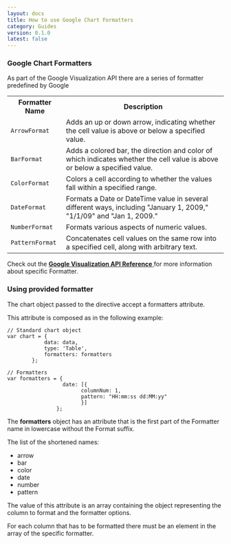 ```yaml
---
layout: docs
title: How to use Google Chart Formatters
category: Guides
version: 0.1.0
latest: false
---
```


### Google Chart Formatters

As part of the Google Visualization API there are a series of formatter predefined by Google


<table class="table">
    <tr>
        <th>Formatter Name</th>
        <th>Description</th>
    </tr>
    <tr>
        <td>
            <code>ArrowFormat</code>
        </td>
        <td>
            Adds an up or down arrow, indicating whether the cell value is above or below a specified value.
        </td>
    </tr>
    <tr>
        <td>
            <code>BarFormat</code>
        </td>
        <td>
            Adds a colored bar, the direction and color of which indicates whether the cell value is above or below a specified value.
        </td>
    </tr>
    <tr>
        <td>
            <code>ColorFormat</code>
        </td>
        <td>
            Colors a cell according to whether the values fall within a specified range.
        </td>
    </tr>
    <tr>
        <td>
            <code>DateFormat</code>
        </td>
        <td>
            Formats a Date or DateTime value in several different ways, including "January 1, 2009," "1/1/09" and "Jan 1, 2009."
        </td>
    </tr>
    <tr>
        <td>
            <code>NumberFormat</code>
        </td>
        <td>
            Formats various aspects of numeric values.
        </td>
    </tr>
    <tr>
        <td>
            <code>PatternFormat</code>
        </td>
        <td>
            Concatenates cell values on the same row into a specified cell, along with arbitrary text.
        </td>
    </tr>
</table>

<div class="alert alert-info">
    <span class="fa fa-book fa-lg"></span>
    Check out the
    <a href="https://developers.google.com/chart/interactive/docs/reference?hl=en#formatters">
        <b>Google Visualization API Reference</b><span class="fa fa-external-link"></span>
    </a>
    for more information about specific Formatter.
</div>


### Using provided formatter

The chart object passed to the directive accept a formatters attribute.

This attribute is composed as in the following example:
```
// Standard chart object
var chart = {
            data: data,
            type: 'Table',
            formatters: formatters
        };

// Formatters
var formatters = {
                  date: [{
                        columnNum: 1,
                        pattern: "HH:mm:ss dd:MM:yy"
                        }]
                };

```

The **formatters** object has an attribute that is the first part of the Formatter name in lowercase without the Format suffix.

The list of the shortened names:
- arrow
- bar
- color
- date 
- number
- pattern

The value of this attribute is an array containing the object representing the column to format and the formatter options.

For each column that has to be formatted there must be an element in the array of the specific formatter.
